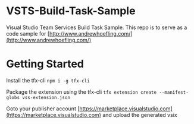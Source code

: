 # VSTS-Build-Task-Sample
Visual Studio Team Services Build Task Sample. This repo is to serve as a code sample for [http://www.andrewhoefling.com/](http://www.andrewhoefling.com/)

# Getting Started
Install the tfx-cli 
```npm i -g tfx-cli```

Package the extension using the tfx-cli
```tfx extension create --manifest-globs vss-extension.json```

Goto your publisher account [https://marketplace.visualstudio.com](https://marketplace.visualstudio.com) and upload the generated vsix